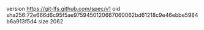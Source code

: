 version https://git-lfs.github.com/spec/v1
oid sha256:72e666d6c95f5ae9759450120667060062bd61218c9e46ebbe5984b6a913f5d4
size 2062
